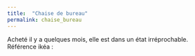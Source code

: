 ```yaml
---
title:  "Chaise de bureau"
permalink: chaise_bureau
---
```

Acheté il y a quelques mois, elle est dans un état irréprochable.  
Référence ikéa : 
